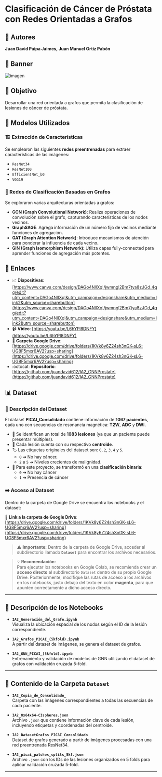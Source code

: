 # Clasificación de Cáncer de Próstata con Redes Orientadas a Grafos

## 👥 Autores

**Juan David Paipa Jaimes**, **Juan Manuel Ortiz Pabón**

## 🚩 Banner

![imagen](https://github.com/user-attachments/assets/851fb5ef-a2af-4591-b561-7229428a13a6)




## 🎯 Objetivo

Desarrollar una red orientada a grafos que permita la clasificación de lesiones de cáncer de próstata.

## 🧠 Modelos Utilizados

### 🏗️ Extracción de Características

Se emplearon las siguientes **redes preentrenadas** para extraer características de las imágenes:

- `ResNet34`
- `ResNet100`
- `EfficientNet_b0`
- `VGG19`

### 🧩 Redes de Clasificación Basadas en Grafos

Se exploraron varias arquitecturas orientadas a grafos:

- **GCN (Graph Convolutional Network)**: Realiza operaciones de convolución sobre el grafo, capturando características de los nodos vecinos.
- **GraphSAGE**: Agrega información de un número fijo de vecinos mediante funciones de agregación.
- **GAT (Graph Attention Network)**: Introduce mecanismos de atención para ponderar la influencia de cada vecino.
- **GIN (Graph Isomorphism Network)**: Utiliza capas fully-connected para aprender funciones de agregación más potentes.

## 🔗 Enlaces

- 📈 **Diapositivas**:
  [https://www.canva.com/design/DAGo4NlIXqI/jwmngl2Bm7tya8zJGd_4qg/edit?utm_content=DAGo4NlIXqI&utm_campaign=designshare&utm_medium=link2&utm_source=sharebutton](https://www.canva.com/design/DAGo4NlIXqI/jwmngl2Bm7tya8zJGd_4qg/edit?utm_content=DAGo4NlIXqI&utm_campaign=designshare&utm_medium=link2&utm_source=sharebutton)
- 📹 **Video**: [https://youtu.be/L6hYPl8DNFY](https://youtu.be/L6hYPl8DNFY)
- 📁 **Carpeta Google Drive**:
  [https://drive.google.com/drive/folders/1KVk8y6Z24sh3nGK-sL6-UG8F5mxr6AV2?usp=sharing](https://drive.google.com/drive/folders/1KVk8y6Z24sh3nGK-sL6-UG8F5mxr6AV2?usp=sharing)
- :octocat: **Repositorio**:
  [https://github.com/juandavid612/IA2_GNNProstate](https://github.com/juandavid612/IA2_GNNProstate)

## 📊 Dataset

### 📂 Descripción del Dataset

El dataset **PICAI_Consolidado** contiene información de **1067 pacientes**, cada uno con secuencias de resonancia magnética: **T2W**, **ADC** y **DWI**.

- 🧠 Se identifican un total de **1083 lesiones** (ya que un paciente puede presentar múltiples).
- 📍 Cada lesión cuenta con su respectivo **centroide**.
- 🏷️ Las etiquetas originales del dataset son: `0`, `2`, `3`, `4` y `5`.
  - `0` ➜ No hay cáncer.
  - `2` a `5` ➜ Niveles crecientes de malignidad.
- 🔄 Para este proyecto, se transformó en una **clasificación binaria**:
  - `0` ➜ No hay cáncer
  - `1` ➜ Presencia de cáncer

### ➡️ Acceso al Dataset

Dentro de la carpeta de Google Drive se encuentra los notebooks y el dataset:

**📁 Link a la carpeta de Google Drive:**  
[https://drive.google.com/drive/folders/1KVk8y6Z24sh3nGK-sL6-UG8F5mxr6AV2?usp=sharing](https://drive.google.com/drive/folders/1KVk8y6Z24sh3nGK-sL6-UG8F5mxr6AV2?usp=sharing)

> ⚠️ **Importante:** Dentro de la carpeta de Google Drive, acceder al subdirectorio llamado **`Dataset`** para encontrar los archivos necesarios.

> 💡 **Recomendación:**  
> Para ejecutar los notebooks en Google Colab, se recomienda crear un **acceso directo** al subdirectorio `Dataset` dentro de su propio Google Drive. Posteriormente, modifique las rutas de acceso a los archivos en los notebooks, justo debajo del texto en color **magenta**, para que apunten correctamente a dicho acceso directo.

---

## 📓 Descripción de los Notebooks

- **`IA2_Generación_del_Grafo.ipynb`**  
  Visualiza la ubicación espacial de los nodos según el ID de la lesión correspondiente.

- **`IA2_Grafos_PICAI_(5kfold).ipynb`**  
  A partir del dataset de imágenes, se genera el dataset de grafos.

- **`IA2_GNN_PICAI_(5kfold).ipynb`**  
  Entrenamiento y validación de modelos de GNN utilizando el dataset de grafos con validación cruzada 5-fold.

---

## 📂 Contenido de la Carpeta `Dataset`

- **`IA2_Copia_de_Consolidado_`**  
  Carpeta con las imágenes correspondientes a todas las secuencias de cada paciente.

- **`IA2_8x64x64-CIspheres.json`**  
  Archivo `.json` que contiene información clave de cada lesión, incluyendo etiquetas y coordenadas del centroide.

- **`IA2_DatasetGrafos_PICAI_Consolidado`**  
  Dataset de grafos generado a partir de imágenes procesadas con una red preentrenada ResNet34.

- **`IA2_picai_patches_splits_5kf.json`**  
  Archivo `.json` con los IDs de las lesiones organizados en 5 folds para aplicar validación cruzada 5-fold.

---

